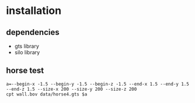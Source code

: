 # installation

## dependencies

* gts library
* silo library

## horse test

    a=--begin-x -1.5 --begin-y -1.5 --begin-z -1.5 --end-x 1.5 --end-y 1.5 --end-z 1.5 --size-x 200 --size-y 200 --size-z 200
	cpt wall.bov data/horse4.gts $a
